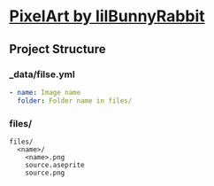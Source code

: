 # [PixelArt by lilBunnyRabbit](https://lilbunnyrabbit.github.io/pixelart/)
## Project Structure
### _data/filse.yml
```yml
- name: Image name
  folder: Folder name in files/
```

### files/
```
files/
  <name>/
    <name>.png
    source.aseprite
    source.png
```
